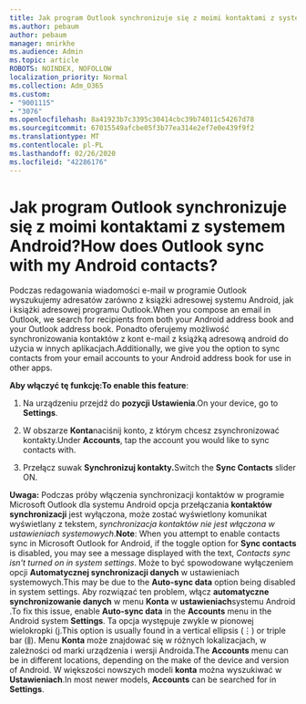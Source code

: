 ```yaml
---
title: Jak program Outlook synchronizuje się z moimi kontaktami z systemem Android?
ms.author: pebaum
author: pebaum
manager: mnirkhe
ms.audience: Admin
ms.topic: article
ROBOTS: NOINDEX, NOFOLLOW
localization_priority: Normal
ms.collection: Adm_O365
ms.custom:
- "9001115"
- "3076"
ms.openlocfilehash: 8a41923b7c3395c30414cbc39b74011c54267d78
ms.sourcegitcommit: 67015549afcbe05f3b77ea314e2ef7e0e439f9f2
ms.translationtype: MT
ms.contentlocale: pl-PL
ms.lasthandoff: 02/26/2020
ms.locfileid: "42286176"
---
```

# <a name="how-does-outlook-sync-with-my-android-contacts"></a><span data-ttu-id="66960-102">Jak program Outlook synchronizuje się z moimi kontaktami z systemem Android?</span><span class="sxs-lookup"><span data-stu-id="66960-102">How does Outlook sync with my Android contacts?</span></span>

<span data-ttu-id="66960-103">Podczas redagowania wiadomości e-mail w programie Outlook wyszukujemy adresatów zarówno z książki adresowej systemu Android, jak i książki adresowej programu Outlook.</span><span class="sxs-lookup"><span data-stu-id="66960-103">When you compose an email in Outlook, we search for recipients from both your Android address book and your Outlook address book.</span></span> <span data-ttu-id="66960-104">Ponadto oferujemy możliwość synchronizowania kontaktów z kont e-mail z książką adresową android do użycia w innych aplikacjach.</span><span class="sxs-lookup"><span data-stu-id="66960-104">Additionally, we give you the option to sync contacts from your email accounts to your Android address book for use in other apps.</span></span> 
 
<span data-ttu-id="66960-105">**Aby włączyć tę funkcję:**</span><span class="sxs-lookup"><span data-stu-id="66960-105">**To enable this feature**:</span></span>
 
1. <span data-ttu-id="66960-106">Na urządzeniu przejdź do **pozycji Ustawienia**.</span><span class="sxs-lookup"><span data-stu-id="66960-106">On your device, go to **Settings**.</span></span>

2. <span data-ttu-id="66960-107">W obszarze **Konta**naciśnij konto, z którym chcesz zsynchronizować kontakty.</span><span class="sxs-lookup"><span data-stu-id="66960-107">Under **Accounts**, tap the account you would like to sync contacts with.</span></span>

3. <span data-ttu-id="66960-108">Przełącz suwak **Synchronizuj kontakty.**</span><span class="sxs-lookup"><span data-stu-id="66960-108">Switch the **Sync Contacts** slider ON.</span></span>
 
<span data-ttu-id="66960-109">**Uwaga:** Podczas próby włączenia synchronizacji kontaktów w programie Microsoft Outlook dla systemu Android opcja przełączania **kontaktów synchronizacji** jest wyłączona, może zostać wyświetlony komunikat wyświetlany z tekstem, *synchronizacja kontaktów nie jest włączona w ustawieniach systemowych*.</span><span class="sxs-lookup"><span data-stu-id="66960-109">**Note**: When you attempt to enable contacts sync in Microsoft Outlook for Android, if the toggle option for **Sync contacts** is disabled, you may see a message displayed with the text, *Contacts sync isn't turned on in system settings*.</span></span> <span data-ttu-id="66960-110">Może to być spowodowane wyłączeniem opcji **Automatycznej synchronizacji danych** w ustawieniach systemowych.</span><span class="sxs-lookup"><span data-stu-id="66960-110">This may be due to the **Auto-sync data** option being disabled in system settings.</span></span> <span data-ttu-id="66960-111">Aby rozwiązać ten problem, włącz **automatyczne synchronizowanie danych** w menu **Konta** w **ustawieniach**systemu Android .</span><span class="sxs-lookup"><span data-stu-id="66960-111">To fix this issue, enable  **Auto-sync data** in the  **Accounts** menu in the Android system  **Settings**.</span></span> <span data-ttu-id="66960-112">Ta opcja występuje zwykle w pionowej wielokropki (j.</span><span class="sxs-lookup"><span data-stu-id="66960-112">This option is usually found in a vertical ellipsis (⋮) or triple bar (⫼).</span></span> <span data-ttu-id="66960-113">Menu **Konta** może znajdować się w różnych lokalizacjach, w zależności od marki urządzenia i wersji Androida.</span><span class="sxs-lookup"><span data-stu-id="66960-113">The  **Accounts** menu can be in different locations, depending on the make of the device and version of Android.</span></span> <span data-ttu-id="66960-114">W większości nowszych modeli **konta** można wyszukiwać w **Ustawieniach**.</span><span class="sxs-lookup"><span data-stu-id="66960-114">In most newer models, **Accounts** can be searched for in **Settings**.</span></span>